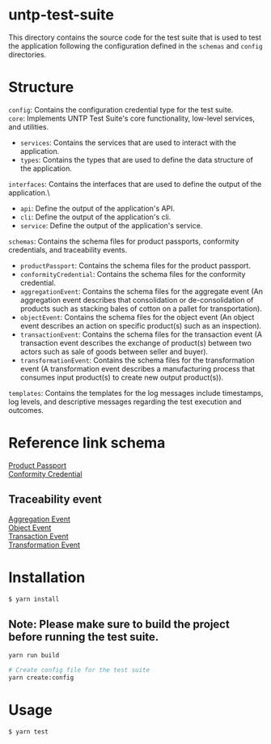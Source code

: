 # untp-test-suite

This directory contains the source code for the test suite that is used to test the application following the configuration defined in the `schemas` and `config` directories.

# Structure

`config`: Contains the configuration credential type for the test suite.\
`core`: Implements UNTP Test Suite's core functionality, low-level services, and utilities.

- `services`: Contains the services that are used to interact with the application.
- `types`: Contains the types that are used to define the data structure of the application.

`interfaces`: Contains the interfaces that are used to define the output of the application.\

- `api`: Define the output of the application's API.
- `cli`: Define the output of the application's cli.
- `service`: Define the output of the application's service.

`schemas`: Contains the schema files for product passports, conformity credentials, and traceability events.

- `productPassport`: Contains the schema files for the product passport.
- `conformityCredential`: Contains the schema files for the conformity credential.
- `aggregationEvent`: Contains the schema files for the aggregate event (An aggregation event describes that consolidation or de-consolidation of products such as stacking bales of cotton on a pallet for transportation).
- `objectEvent`: Contains the schema files for the object event (An object event describes an action on specific product(s) such as an inspection).
- `transactionEvent`: Contains the schema files for the transaction event (A transaction event describes the exchange of product(s) between two actors such as sale of goods between seller and buyer).
- `transformationEvent`: Contains the schema files for the transformation event (A transformation event describes a manufacturing process that consumes input product(s) to create new output product(s)).

`templates`: Contains the templates for the log messages include timestamps, log levels, and descriptive messages regarding the test execution and outcomes.

# Reference link schema

[Product Passport](https://jargon.sh/user/unece/DigitalProductPassport/v/0.0.1/artefacts/jsonSchemas/render.json?class=ProductPassport)\
[Conformity Credential](https://jargon.sh/user/unece/ConformityCredential/v/working/artefacts/jsonSchemas/render.json?class=ConformityAttestation)

## Traceability event

[Aggregation Event](https://jargon.sh/user/unece/traceabilityEvents/v/working/artefacts/jsonSchemas/render.json?class=AggregationEvent)\
[Object Event](https://jargon.sh/user/unece/traceabilityEvents/v/working/artefacts/jsonSchemas/render.json?class=ObjectEvent)\
[Transaction Event](https://jargon.sh/user/unece/traceabilityEvents/v/working/artefacts/jsonSchemas/render.json?class=TransactionEvent)\
[Transformation Event](https://jargon.sh/user/unece/traceabilityEvents/v/working/artefacts/jsonSchemas/render.json?class=TransformationEvent)

# Installation

```bash
$ yarn install
```

## Note: Please make sure to build the project before running the test suite.

```bash
yarn run build

# Create config file for the test suite
yarn create:config
```

# Usage

```bash
$ yarn test
```
